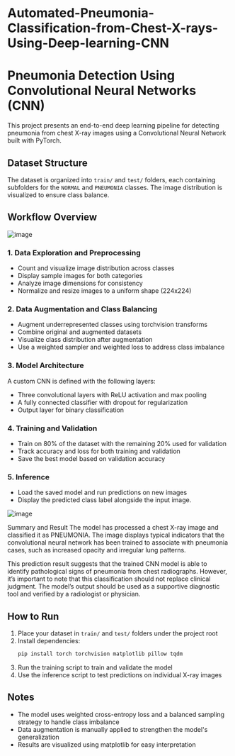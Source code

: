 # Automated-Pneumonia-Classification-from-Chest-X-rays-Using-Deep-learning-CNN

# Pneumonia Detection Using Convolutional Neural Networks (CNN)

This project presents an end-to-end deep learning pipeline for detecting pneumonia from chest X-ray images using a Convolutional Neural Network built with PyTorch.

## Dataset Structure

The dataset is organized into `train/` and `test/` folders, each containing subfolders for the `NORMAL` and `PNEUMONIA` classes. The image distribution is visualized to ensure class balance.

## Workflow Overview

![image](https://github.com/user-attachments/assets/7b906113-e0a5-4f20-9965-39557b57a42f)


### 1. Data Exploration and Preprocessing

- Count and visualize image distribution across classes
- Display sample images for both categories
- Analyze image dimensions for consistency
- Normalize and resize images to a uniform shape (224x224)

### 2. Data Augmentation and Class Balancing

- Augment underrepresented classes using torchvision transforms
- Combine original and augmented datasets
- Visualize class distribution after augmentation
- Use a weighted sampler and weighted loss to address class imbalance

### 3. Model Architecture

A custom CNN is defined with the following layers:
- Three convolutional layers with ReLU activation and max pooling
- A fully connected classifier with dropout for regularization
- Output layer for binary classification

### 4. Training and Validation

- Train on 80% of the dataset with the remaining 20% used for validation
- Track accuracy and loss for both training and validation
- Save the best model based on validation accuracy

### 5. Inference

- Load the saved model and run predictions on new images
- Display the predicted class label alongside the input image.


![image](https://github.com/user-attachments/assets/427220a0-b4c9-42fe-a2bf-fbc294b2ee6a)

Summary and Result
The model has processed a chest X-ray image and classified it as PNEUMONIA. The image displays typical indicators that the convolutional neural network has been trained to associate with pneumonia cases, such as increased opacity and irregular lung patterns.

This prediction result suggests that the trained CNN model is able to identify pathological signs of pneumonia from chest radiographs. However, it’s important to note that this classification should not replace clinical judgment. The model’s output should be used as a supportive diagnostic tool and verified by a radiologist or physician.



## How to Run

1. Place your dataset in `train/` and `test/` folders under the project root
2. Install dependencies:
   ```bash
   pip install torch torchvision matplotlib pillow tqdm
   ```
3. Run the training script to train and validate the model
4. Use the inference script to test predictions on individual X-ray images

## Notes

- The model uses weighted cross-entropy loss and a balanced sampling strategy to handle class imbalance
- Data augmentation is manually applied to strengthen the model's generalization
- Results are visualized using matplotlib for easy interpretation

